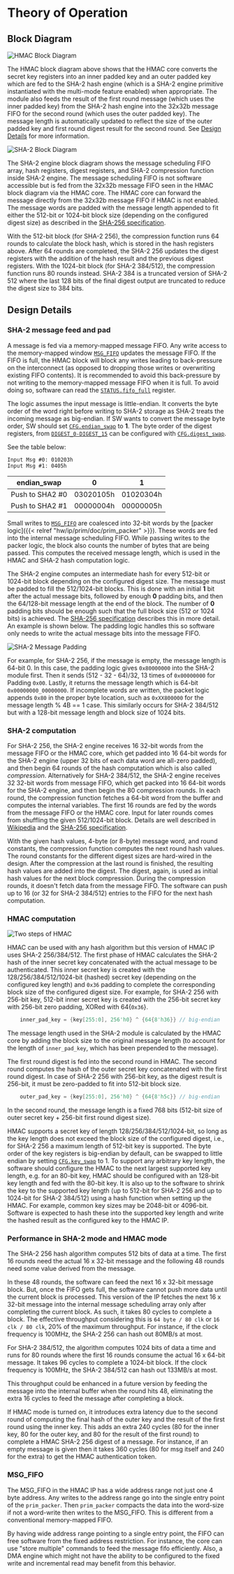 # Theory of Operation

## Block Diagram

![HMAC Block Diagram](../doc/hmac_block_diagram.svg)

The HMAC block diagram above shows that the HMAC core converts the secret key registers into an inner padded key and an outer padded key which are fed to the SHA-2 hash engine (which is a SHA-2 engine primitive instantiated with the multi-mode feature enabled) when appropriate.
The module also feeds the result of the first round message (which uses the inner padded key) from the SHA-2 hash engine into the 32x32b message FIFO for the second round (which uses the outer padded key).
The message length is automatically updated to reflect the size of the outer padded key and first round digest result for the second round.
See [Design Details](#design-details) for more information.

![SHA-2 Block Diagram](../doc/sha2_block_diagram.svg)

[sha256-spec]: https://csrc.nist.gov/publications/detail/fips/180/4/final

The SHA-2 engine block diagram shows the message scheduling FIFO array, hash registers, digest registers, and SHA-2 compression function inside SHA-2 engine.
The message scheduling FIFO is not software accessible but is fed from the 32x32b message FIFO seen in the HMAC block diagram via the HMAC core.
The HMAC core can forward the message directly from the 32x32b message FIFO if HMAC is not enabled.
The message words are padded with the message length appended to fit either the 512-bit or 1024-bit block size (depending on the configured digest size) as described in the [SHA-256
specification][sha256-spec].

With the 512-bit block (for SHA-2 256), the compression function runs 64 rounds to calculate the block hash, which is stored in the hash registers above.
After 64 rounds are completed, the SHA-2 256 updates the digest registers with the addition of the hash result and the previous digest registers.
With the 1024-bit block (for SHA-2 384/512), the compression function runs 80 rounds instead.
SHA-2 384 is a truncated version of SHA-2 512 where the last 128 bits of the final digest output are truncated to reduce the digest size to 384 bits.


## Design Details

### SHA-2 message feed and pad

A message is fed via a memory-mapped message FIFO.
Any write access to the memory-mapped window [`MSG_FIFO`](registers.md#msg_fifo) updates the message FIFO.
If the FIFO is full, the HMAC block will block any writes leading to back-pressure on the interconnect (as opposed to dropping those writes or overwriting existing FIFO contents).
It is recommended to avoid this back-pressure by not writing to the memory-mapped message FIFO when it is full.
To avoid doing so, software can read the [`STATUS.fifo_full`](registers.md#status) register.

The logic assumes the input message is little-endian.
It converts the byte order of the word right before writing to SHA-2 storage as SHA-2 treats the incoming message as big-endian.
If SW wants to convert the message byte order, SW should set [`CFG.endian_swap`](registers.md#cfg) to **1**.
The byte order of the digest registers, from [`DIGEST_0-DIGEST_15`](registers.md#digest) can be configured with [`CFG.digest_swap`](registers.md#cfg--digest_swap).

See the table below:

```
Input Msg #0: 010203h
Input Msg #1: 0405h
```

endian_swap     | 0         | 1
----------------|-----------|-----------
Push to SHA2 #0 | 03020105h | 01020304h
Push to SHA2 #1 | 00000004h | 00000005h


Small writes to [`MSG_FIFO`](registers.md#msg_fifo) are coalesced into 32-bit words by the [packer logic]({{< relref "hw/ip/prim/doc/prim_packer" >}}).
These words are fed into the internal message scheduling FIFO.
While passing writes to the packer logic, the block also counts the number of bytes that are being passed.
This computes the received message length, which is used in the HMAC and SHA-2 hash computation logic.

The SHA-2 engine computes an intermediate hash for every 512-bit or 1024-bit block depending on the configured digest size.
The message must be padded to fill the 512/1024-bit blocks.
This is done with an initial **1** bit after the actual message bits, followed by enough **0** padding bits, and then the 64/128-bit message length at the end of the block.
The number of **0** padding bits should be enough such that the full block size (512 or 1024 bits) is achieved.
The [SHA-256 specification][sha256-spec] describes this in more detail.
An example is shown below.
The padding logic handles this so software only needs to write the actual message bits into the message FIFO.

![SHA-2 Message Padding](../doc/message_padding.svg)

For example, for SHA-2 256, if the message is empty, the message length is 64-bit 0.
In this case, the padding logic gives `0x80000000` into the SHA-2 module first.
Then it sends (512 - 32 - 64)/32, 13 times of `0x00000000` for Padding `0x00`.
Lastly, it returns the message length which is 64-bit `0x00000000_00000000`.
If incomplete words are written, the packet logic appends `0x80` in the proper byte
location, such as `0xXX800000` for the message length % 4B == 1 case.
This similarly occurs for SHA-2 384/512 but with a 128-bit message length and block size of 1024 bits.

### SHA-2 computation

For SHA-2 256, the SHA-2 engine receives 16 32-bit words from the message FIFO or the HMAC core, which get padded into 16 64-bit words for the SHA-2 engine (upper 32 bits of each data word are all-zero padded), and then begin 64 rounds of the hash computation which is also called *compression*.
Alternatively for SHA-2 384/512, the SHA-2 engine receives 32 32-bit words from message FIFO, which get packed into 16 64-bit words for the SHA-2 engine, and then begin the 80 compression rounds.
In each round, the compression function fetches a 64-bit word from the buffer and computes the internal variables.
The first 16 rounds are fed by the words from the message FIFO or the HMAC core.
Input for later rounds comes from shuffling the given 512/1024-bit block.
Details are well described in [Wikipedia][sha2-wikipedia] and the [SHA-256 specification][sha256-spec].

[sha2-wikipedia]: https://en.wikipedia.org/wiki/SHA-2

With the given hash values, 4-byte (or 8-byte) message word, and round constants, the compression function computes the next round hash values.
The round constants for the different digest sizes are hard-wired in the design.
After the compression at the last round is finished, the resulting hash values are added into the digest.
The digest, again, is used as initial hash values for the next block compression.
During the compression rounds, it doesn't fetch data from the message FIFO.
The software can push up to 16 (or 32 for SHA-2 384/512) entries to the FIFO for the next hash computation.

### HMAC computation

![Two steps of HMAC](../doc/hmac_dataflow.svg)

HMAC can be used with any hash algorithm but this version of HMAC IP uses SHA-2 256/384/512.
The first phase of HMAC calculates the SHA-2 hash of the inner secret key concatenated with the actual message to be authenticated.
This inner secret key is created with the 128/256/384/512/1024-bit (hashed) secret key (depending on the configured key length) and `0x36` padding to complete the corresponding block size of the configured digest size.
For example, for SHA-2 256 with 256-bit key, 512-bit inner secret key is created with the 256-bit secret key with 256-bit zero padding, XORed with 64{`0x36`}.

```verilog
    inner_pad_key = {key[255:0], 256'h0} ^ {64{8'h36}} // big-endian
```

The message length used in the SHA-2 module is calculated by the HMAC core by adding the block size to the original message length (to account for the length of `inner_pad_key`, which has been prepended to the message).

The first round digest is fed into the second round in HMAC.
The second round computes the hash of the outer secret key concatenated with the first round digest.
In case of SHA-2 256 with 256-bit key, as the digest result is 256-bit, it must be zero-padded to fit into 512-bit block size.

```verilog
    outer_pad_key = {key[255:0], 256'h0} ^ {64{8'h5c}} // big-endian
```

In the second round, the message length is a fixed 768 bits (512-bit size of outer secret key + 256-bit first round digest size).

HMAC supports a secret key of length 128/256/384/512/1024-bit, so long as the key length does not exceed the block size of the configured digest, i.e., for SHA-2 256 a maximum length of 512-bit key is supported.
The byte order of the key registers is big-endian by default, can be swapped to little endian by setting [`CFG.key_swap`](registers.md#cfg--key_swap) to 1.
To support any arbitrary key length, the software should configure the HMAC to the next largest supported key length, e.g. for an 80-bit key, HMAC should be configured with an 128-bit key length and fed with the 80-bit key.
It is also up to the software to shrink the key to the supported key length (up to 512-bit for SHA-2 256 and up to 1024-bit for SHA-2 384/512) using a hash function when setting up the HMAC.
For example, common key sizes may be 2048-bit or 4096-bit.
Software is expected to hash these into the supported key length and write the hashed result as the configured key to the HMAC IP.

### Performance in SHA-2 mode and HMAC mode

The SHA-2 256 hash algorithm computes 512 bits of data at a time.
The first 16 rounds need the actual 16 x 32-bit message and the following 48 rounds need some value derived from the message.

In these 48 rounds, the software can feed the next 16 x 32-bit message block.
But, once the FIFO gets full, the software cannot push more data until the current block is processed.
This version of the IP fetches the next 16 x 32-bit message into the internal message scheduling array only after completing the current block.
As such, it takes 80 cycles to complete a block.
The effective throughput considering this is `64 byte / 80 clk` or `16 clk / 80 clk`, 20% of the maximum throughput.
For instance, if the clock frequency is 100MHz, the SHA-2 256 can hash out 80MB/s at most.

For SHA-2 384/512, the algorithm computes 1024 bits of data a time and runs for 80 rounds where the first 16 rounds consume the actual 16 x 64-bit message.
It takes 96 cycles to complete a 1024-bit block. If the clock frequency is 100MHz, the SHA-2 384/512 can hash out 133MB/s at most.

This throughput could be enhanced in a future version by feeding the message into the internal buffer when the round hits 48, eliminating the extra 16 cycles to feed the message after completing a block.

If HMAC mode is turned on, it introduces extra latency due to the second round of computing the final hash of the outer key and the result of the first round using the inner key.
This adds an extra 240 cycles (80 for the inner key, 80 for the outer key, and 80 for the result of the first round) to complete a HMAC SHA-2 256 digest of a message.
For instance, if an empty message is given then it takes 360 cycles (80 for msg itself and 240 for the extra) to get the HMAC authentication token.

### MSG_FIFO

The MSG_FIFO in the HMAC IP has a wide address range not just one 4 byte address.
Any writes to the address range go into the single entry point of the `prim_packer`.
Then `prim_packer` compacts the data into the word-size if not a word-write then writes to the MSG_FIFO.
This is different from a conventional memory-mapped FIFO.

By having wide address range pointing to a single entry point, the FIFO can free software from the fixed address restriction.
For instance, the core can use "store multiple" commands to feed the message fifo efficiently.
Also, a DMA engine which might not have the ability to be configured to the fixed write and incremental read may benefit from this behavior.
